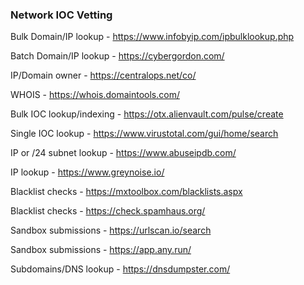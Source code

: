 ### Network IOC Vetting

Bulk Domain/IP lookup - https://www.infobyip.com/ipbulklookup.php

Batch Domain/IP lookup - https://cybergordon.com/

IP/Domain owner - https://centralops.net/co/

WHOIS - https://whois.domaintools.com/

Bulk IOC lookup/indexing - https://otx.alienvault.com/pulse/create

Single IOC lookup - https://www.virustotal.com/gui/home/search

IP or /24 subnet lookup - https://www.abuseipdb.com/

IP lookup - https://www.greynoise.io/

Blacklist checks - https://mxtoolbox.com/blacklists.aspx

Blacklist checks - https://check.spamhaus.org/

Sandbox submissions - https://urlscan.io/search

Sandbox submissions - https://app.any.run/

Subdomains/DNS lookup - https://dnsdumpster.com/

